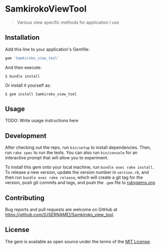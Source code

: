 # SamkirokoViewTool

> Various view specific methods for application I use

## Installation

Add this line to your application's Gemfile:

```ruby
gem 'Samkiroko_view_tool'
```

And then execute:

    $ bundle install

Or install it yourself as:

    $ gem install Samkiroko_view_tool

## Usage

TODO: Write usage instructions here

## Development

After checking out the repo, run `bin/setup` to install dependencies. Then, run `rake spec` to run the tests. You can also run `bin/console` for an interactive prompt that will allow you to experiment.

To install this gem onto your local machine, run `bundle exec rake install`. To release a new version, update the version number in `version.rb`, and then run `bundle exec rake release`, which will create a git tag for the version, push git commits and tags, and push the `.gem` file to [rubygems.org](https://rubygems.org).

## Contributing

Bug reports and pull requests are welcome on GitHub at https://github.com/[USERNAME]/Samkiroko_view_tool.


## License

The gem is available as open source under the terms of the [MIT License](https://opensource.org/licenses/MIT).
